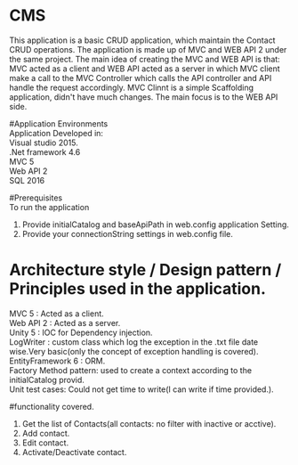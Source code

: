 # CMS
This application is a basic CRUD application, which maintain the Contact CRUD operations.
The application is made up of MVC and WEB API 2 under the same project.
The main idea of creating the MVC and WEB API is that: MVC acted as a client and WEB API acted as a server in which MVC client make a call to the 
MVC Controller which calls the API controller and API handle the request accordingly.
MVC Clinnt is a simple Scaffolding application, didn't have much changes. The main focus is to the WEB API side.


#Application Environments<br />
Application Developed in:<br />
Visual studio 2015.<br />
.Net framework 4.6<br />
MVC 5<br />
Web API 2<br />
SQL 2016<br />

#Prerequisites<br />
To run the application<br />
1. Provide initialCatalog and baseApiPath in web.config application Setting.<br />
2. Provide your connectionString settings in web.config file.<br />

# Architecture style / Design pattern / Principles used in the application.
MVC 5 : Acted as a client.<br />
Web API 2 : Acted as a server.<br />
Unity 5 : IOC for Dependency injection.<br />
LogWriter : custom class which log the exception in the .txt file date wise.Very basic(only the concept of exception handling is covered).<br />
EntityFramework 6 : ORM.<br />
Factory Method pattern: used to create a context according to the initialCatalog provid.<br />
Unit test cases: Could not get time to write(I can write if time provided.).<br />

#functionality covered.<br />
1. Get the list of Contacts(all contacts: no filter with inactive or acctive).<br />
2. Add contact.<br />
3. Edit contact.<br />
4. Activate/Deactivate contact.<br />

